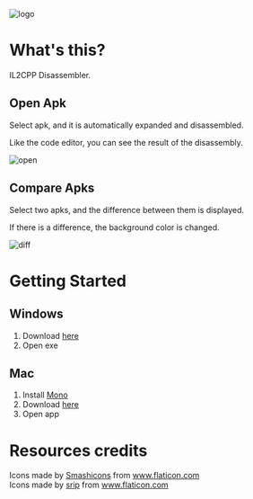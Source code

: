 ![logo](https://github.com/yukiarrr/Il2cppSpy/raw/master/docs/images/logo.png)

# What's this?

IL2CPP Disassembler.

## Open Apk

Select apk, and it is automatically expanded and disassembled.

Like the code editor, you can see the result of the disassembly.

![open](https://github.com/yukiarrr/Il2cppSpy/raw/master/docs/images/open.gif)

## Compare Apks

Select two apks, and the difference between them is displayed.

If there is a difference, the background color is changed.

![diff](https://github.com/yukiarrr/Il2cppSpy/raw/master/docs/images/diff.png)

# Getting Started

## Windows

1. Download [here](https://github.com/yukiarrr/Il2cppSpy/releases)
2. Open exe

## Mac

1. Install [Mono](https://www.mono-project.com/docs/getting-started/install/)
2. Download [here](https://github.com/yukiarrr/Il2cppSpy/releases)
3. Open app

# Resources credits

<div>Icons made by <a href="https://www.flaticon.com/authors/smashicons" title="Smashicons">Smashicons</a> from <a href="https://www.flaticon.com/"             title="Flaticon">www.flaticon.com</a></div>

<div>Icons made by <a href="https://www.flaticon.com/authors/srip" title="srip">srip</a> from <a href="https://www.flaticon.com/"             title="Flaticon">www.flaticon.com</a></div>
